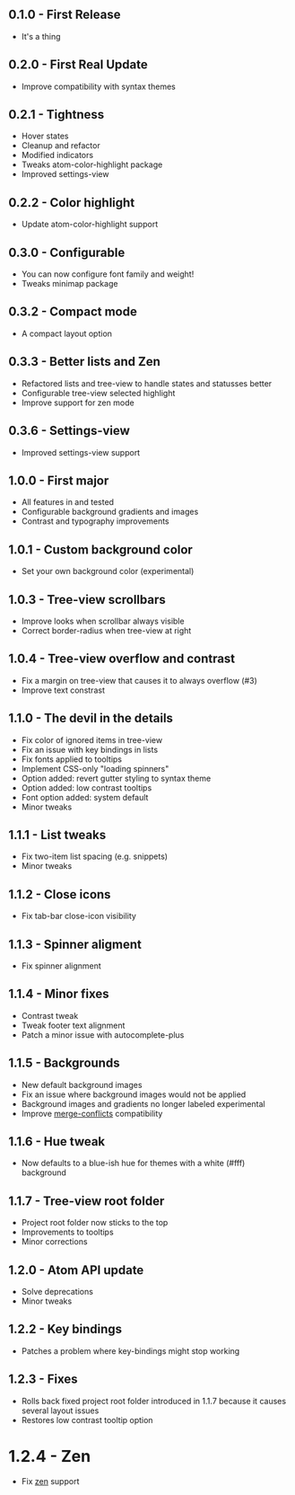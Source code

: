 ## 0.1.0 - First Release
* It's a thing

## 0.2.0 - First Real Update
* Improve compatibility with syntax themes

## 0.2.1 - Tightness
* Hover states
* Cleanup and refactor
* Modified indicators
* Tweaks atom-color-highlight package
* Improved settings-view

## 0.2.2 - Color highlight
* Update atom-color-highlight support

## 0.3.0 - Configurable
* You can now configure font family and weight!
* Tweaks minimap package

## 0.3.2 - Compact mode
* A compact layout option

## 0.3.3 - Better lists and Zen
* Refactored lists and tree-view to handle states and statusses better
* Configurable tree-view selected highlight
* Improve support for zen mode

## 0.3.6 - Settings-view
* Improved settings-view support

## 1.0.0 - First major
* All features in and tested
* Configurable background gradients and images
* Contrast and typography improvements

## 1.0.1 - Custom background color
* Set your own background color (experimental)

## 1.0.3 - Tree-view scrollbars
* Improve looks when scrollbar always visible
* Correct border-radius when tree-view at right

## 1.0.4 - Tree-view overflow and contrast
* Fix a margin on tree-view that causes it to always overflow (#3)
* Improve text constrast

## 1.1.0 - The devil in the details
* Fix color of ignored items in tree-view
* Fix an issue with key bindings in lists
* Fix fonts applied to tooltips
* Implement CSS-only "loading spinners"
* Option added: revert gutter styling to syntax theme
* Option added: low contrast tooltips
* Font option added: system default
* Minor tweaks

## 1.1.1 - List tweaks
* Fix two-item list spacing (e.g. snippets)
* Minor tweaks

## 1.1.2 - Close icons
* Fix tab-bar close-icon visibility

## 1.1.3 - Spinner aligment
* Fix spinner alignment

## 1.1.4 - Minor fixes
* Contrast tweak
* Tweak footer text alignment
* Patch a minor issue with autocomplete-plus

## 1.1.5 - Backgrounds
* New default background images
* Fix an issue where background images would not be applied
* Background images and gradients no longer labeled experimental
* Improve [merge-conflicts](https://atom.io/packages/merge-conflicts) compatibility

## 1.1.6 - Hue tweak
* Now defaults to a blue-ish hue for themes with a white (#fff) background

## 1.1.7 - Tree-view root folder
* Project root folder now sticks to the top
* Improvements to tooltips
* Minor corrections

## 1.2.0 - Atom API update
* Solve deprecations
* Minor tweaks

## 1.2.2 - Key bindings
* Patches a problem where key-bindings might stop working

## 1.2.3 - Fixes
* Rolls back fixed project root folder introduced in 1.1.7 because it causes several layout issues
* Restores low contrast tooltip option

# 1.2.4 - Zen
* Fix [zen](https://atom.io/packages/zen) support
